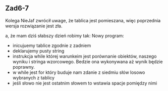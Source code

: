 ## Zad6-7
Kolega NieJaf zwrócił uwage, że tablica jest pomieszana, więc poprzednia wersja rozwiązanie jest zła.

a, że mam dziś słabszy dzień robimy tak:
Nowy program:
- inicujuemy tablice zgodnie z zadniem
- deklarujemy pusty string
- instrukcja while której warunkeim jest porównanie obiektów, naszego wyniku i stringa wzorcowego. Bedzie ona wykonywana aż wynik będzie poprawny.
- w while jest for który buduje nam zdanie z siedmiu słów losowo wybranych z tablicy
- jeśli słowo nie jest ostatnim słowem to wstawia spacje pomiędzy nimi

